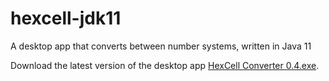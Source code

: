 # hexcell-jdk11
 A desktop app that converts between number systems, written in Java 11

 Download the latest version of the desktop app [HexCell Converter 0.4.exe](https://github.com/damascussteel21/hexcell-jdk11/tree/main/out/artifacts/hexcell_jdk11_jar).

